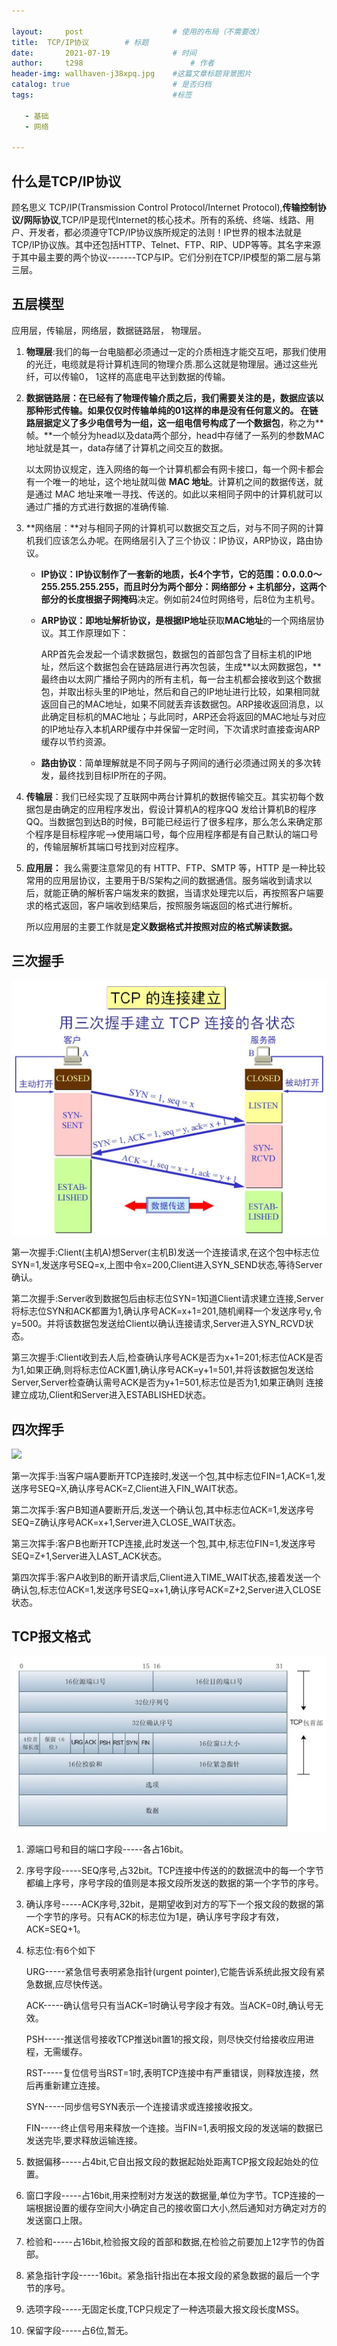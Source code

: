 ```yaml
---

layout:     post   				    # 使用的布局（不需要改）
title: 	TCP/IP协议		# 标题 
date:       2021-07-19				# 时间
author:     t298						# 作者
header-img: wallhaven-j38xpq.jpg 	#这篇文章标题背景图片
catalog: true 						# 是否归档
tags:								#标签

   - 基础
   - 网络

---
```


## 什么是TCP/IP协议

顾名思义 TCP/IP(Transmission Control Protocol/Internet Protocol),**传输控制协议/网际协议**,TCP/IP是现代Internet的核心技术。所有的系统、终端、线路、用户、开发者，都必须遵守TCP/IP协议族所规定的法则！IP世界的根本法就是TCP/IP协议族。其中还包括HTTP、Telnet、FTP、RIP、UDP等等。其名字来源于其中最主要的两个协议-------TCP与IP。它们分别在TCP/IP模型的第二层与第三层。



## 五层模型

应用层，传输层，网络层，数据链路层， 物理层。

1. **物理层**:我们的每一台电脑都必须通过一定的介质相连才能交互吧，那我们使用的光迁，电缆就是将计算机连同的物理介质.那么这就是物理层。通过这些光纤，可以传输0， 1这样的高底电平达到数据的传输。

2. **数据链路层：**在已经有了物理传输介质之后，我们需要关注的是，数据应该以那种形式传输。如果仅仅时传输单纯的01这样的串是没有任何意义的。 在链路层据定义了多少电信号为一组，这**一组电信号构成了一个数据包**，称之为**帧。**一个帧分为head以及data两个部分，head中存储了一系列的参数MAC地址就是其一，data存储了计算机之间交互的数据。

   以太网协议规定，连入网络的每一个计算机都会有网卡接口，每一个网卡都会有一个唯一的地址，这个地址就叫做 **MAC 地址**。计算机之间的数据传送，就是通过 MAC 地址来唯一寻找、传送的。如此以来相同子网中的计算机就可以通过广播的方式进行数据的准确传输.

3. **网络层：**对与相同子网的计算机可以数据交互之后，对与不同子网的计算机我们应该怎么办呢。在网络层引入了三个协议：IP协议，ARP协议，路由协议。

   - **IP协议：**IP协议制作了一套新的地质，长4个字节，它的范围：0.0.0.0～255.255.255.255，而且时分为两个部分：网络部分 + 主机部分，这两个部分的长度根据**子网掩码**决定。例如前24位时网络号，后8位为主机号。

     

   - **ARP协议：**即地址解析协议，是根据**IP地址**获取**MAC地址**的一个网络层协议。其工作原理如下：

     ARP首先会发起一个请求数据包，数据包的首部包含了目标主机的IP地址，然后这个数据包会在链路层进行再次包装，生成**以太网数据包，**最终由以太网广播给子网内的所有主机，每一台主机都会接收到这个数据包，并取出标头里的IP地址，然后和自己的IP地址进行比较，如果相同就返回自己的MAC地址，如果不同就丢弃该数据包。ARP接收返回消息，以此确定目标机的MAC地址；与此同时，ARP还会将返回的MAC地址与对应的IP地址存入本机ARP缓存中并保留一定时间，下次请求时直接查询ARP缓存以节约资源。

   

   - **路由协议**：简单理解就是不同子网与子网间的通行必须通过网关的多次转发，最终找到目标IP所在的子网。

   

4. **传输层**：我们已经实现了互联网中两台计算机的数据传输交互。其实初每个数据包是由确定的应用程序发出，假设计算机A的程序QQ 发给计算机B的程序QQ。当数据包到达B的时候，B可能已经运行了很多程序，那么怎么来确定那个程序是目标程序呢-->使用端口号，每个应用程序都是有自己默认的端口号的，传输层解析其端口号找到对应程序。

   

5. **应用层：** 我么需要注意常见的有 HTTP、FTP、SMTP 等，HTTP 是一种比较常用的应用层协议，主要用于B/S架构之间的数据通信。服务端收到请求以后，就能正确的解析客户端发来的数据，当请求处理完以后，再按照客户端要求的格式返回，客户端收到结果后，按照服务端返回的格式进行解析。

   所以应用层的主要工作就是**定义数据格式并按照对应的格式解读数据。**

## 三次握手

![preview](https://raw.githubusercontent.com/t298/Figure-bed/master/img/tcp-ip.jpg)

第一次握手:Client(主机A)想Server(主机B)发送一个连接请求,在这个包中标志位SYN=1,发送序号SEQ=x,上图中令x=200,Client进入SYN_SEND状态,等待Server确认。

第二次握手:Server收到数据包后由标志位SYN=1知道Client请求建立连接,Server将标志位SYN和ACK都置为1,确认序号ACK=x+1=201,随机阐释一个发送序号y,令y=500。并将该数据包发送给Client以确认连接请求,Server进入SYN_RCVD状态。

第三次握手:Client收到去人后,检查确认序号ACK是否为x+1=201;标志位ACK是否为1,如果正确,则将标志位ACK置1,确认序号ACK=y+1=501,并将该数据包发送给Server,Server检查确认需号ACK是否为y+1=501,标志位是否为1,如果正确则 连接建立成功,Client和Server进入ESTABLISHED状态。

## 四次挥手

![](https://raw.githubusercontent.com/t298/Figure-bed/master/img/%E6%96%ADtcp-ip.jpg)

第一次挥手:当客户端A要断开TCP连接时,发送一个包,其中标志位FIN=1,ACK=1,发送序号SEQ=X,确认序号ACK=Z,Client进入FIN_WAIT状态。

第二次挥手:客户B知道A要断开后,发送一个确认包,其中标志位ACK=1,发送序号SEQ=Z确认序号ACK=x+1,Server进入CLOSE_WAIT状态。

第三次挥手:客户B也断开TCP连接,此时发送一个包,其中,标志位FIN=1,发送序号SEQ=Z+1,Server进入LAST_ACK状态。

第四次挥手:客户A收到B的断开请求后,Client进入TIME_WAIT状态,接着发送一个确认包,标志位ACK=1,发送序号SEQ=x+1,确认序号ACK=Z+2,Server进入CLOSE状态。

## TCP报文格式

![](https://raw.githubusercontent.com/t298/Figure-bed/master/img/tcp%E6%8A%A5%E6%96%87.jpg)

1. 源端口号和目的端口字段-----各占16bit。

2. 序号字段-----SEQ序号,占32bit。TCP连接中传送的的数据流中的每一个字节都编上序号，序号字段的值则是本报文段所发送的数据的第一个字节的序号。

3. 确认序号-----ACK序号,32bit，是期望收到对方的写下一个报文段的数据的第一个字节的序号。只有ACK的标志位为1是，确认序号字段才有效，ACK=SEQ+1。

4. 标志位:有6个如下

   URG-----紧急信号表明紧急指针(urgent pointer),它能告诉系统此报文段有紧急数据,应尽快传送。

   ACK-----确认信号只有当ACK=1时确认号字段才有效。当ACK=0时,确认号无效。

   PSH-----推送信号接收TCP推送bit置1的报文段，则尽快交付给接收应用进程，无需缓存。

   RST-----复位信号当RST=1时,表明TCP连接中有严重错误，则释放连接，然后再重新建立连接。

   SYN-----同步信号SYN表示一个连接请求或连接接收报文。

   FIN-----终止信号用来释放一个连接。当FIN=1,表明报文段的发送端的数据已发送完毕,要求释放运输连接。

5. 数据偏移-----占4bit,它自出报文段的数据起始处距离TCP报文段起始处的位置。

6. 窗口字段-----占16bit,用来控制对方发送的数据量,单位为字节。TCP连接的一端根据设置的缓存空间大小确定自己的接收窗口大小,然后通知对方确定对方的发送窗口上限。

7. 检验和-----占16bit,检验报文段的首部和数据,在检验之前要加上12字节的伪首部。

8. 紧急指针字段-----16bit。紧急指针指出在本报文段的紧急数据的最后一个字节的序号。

9. 选项字段-----无固定长度,TCP只规定了一种选项最大报文段长度MSS。

10. 保留字段-----占6位,暂无。